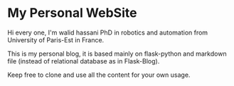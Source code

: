 # My Personal WebSite

Hi every one, I'm walid hassani PhD in robotics and automation from University of Paris-Est in France.

This is my personal blog, it is based mainly on flask-python and markdown file (instead of relational database as in Flask-Blog).

Keep free to clone and use all the content for your own usage.

